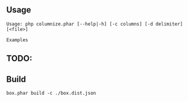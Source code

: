 ## Usage

```
Usage: php columnize.phar [--help|-h] [-c columns] [-d delimiter] [<file>]

Examples

```

## TODO:


## Build

```
box.phar build -c ./box.dist.json
```